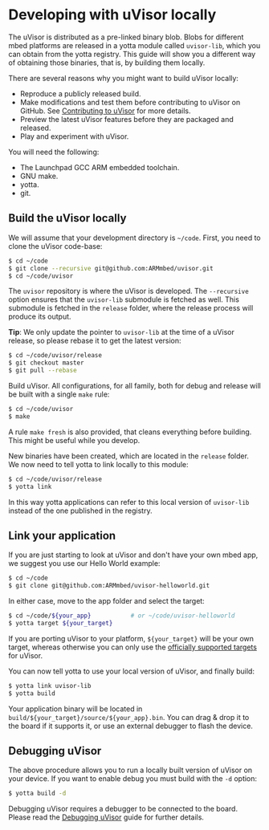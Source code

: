 # Developing with uVisor locally

The uVisor is distributed as a pre-linked binary blob. Blobs for different mbed platforms are released in a yotta module called `uvisor-lib`, which you can obtain from the yotta registry. This guide will show you a different way of obtaining those binaries, that is, by building them locally.

There are several reasons why you might want to build uVisor locally:
* Reproduce a publicly released build.
* Make modifications and test them before contributing to uVisor on GitHub. See [Contributing to uVisor](CONTRIBUTING.md) for more details.
* Preview the latest uVisor features before they are packaged and released.
* Play and experiment with uVisor.

You will need the following:
* The Launchpad GCC ARM embedded toolchain.
* GNU make.
* yotta.
* git.

## Build the uVisor locally

We will assume that your development directory is `~/code`. First, you need to clone the uVisor code-base:
```bash
$ cd ~/code
$ git clone --recursive git@github.com:ARMmbed/uvisor.git
$ cd ~/code/uvisor
```
The `uvisor` repository is where the uVisor is developed. The `--recursive` option ensures that the `uvisor-lib` submodule is fetched as well. This submodule is fetched in the `release` folder, where the release process will produce its output.

**Tip**: We only update the pointer to `uvisor-lib` at the time of a uVisor release, so please rebase it to get the latest version:
```bash
$ cd ~/code/uvisor/release
$ git checkout master
$ git pull --rebase
```

Build uVisor. All configurations, for all family, both for debug and release will be built with a single `make` rule:
```bash
$ cd ~/code/uvisor
$ make
```
A rule `make fresh` is also provided, that cleans everything before building. This might be useful while you develop.

New binaries have been created, which are located in the `release` folder. We now need to tell yotta to link locally to this module:
```bash
$ cd ~/code/uvisor/release
$ yotta link
```
In this way yotta applications can refer to this local version of `uvisor-lib` instead of the one published in the registry.

## Link your application

If you are just starting to look at uVisor and don't have your own mbed app, we suggest you use our Hello World example:
```bash
$ cd ~/code
$ git clone git@github.com:ARMmbed/uvisor-helloworld.git
```

In either case, move to the app folder and select the target:
```bash
$ cd ~/code/${your_app}           # or ~/code/uvisor-helloworld
$ yotta target ${your_target}
```
If you are porting uVisor to your platform, `${your_target}` will be your own target, whereas otherwise you can only use the [officially supported targets](../README.md#supported-platforms) for uVisor.

You can now tell yotta to use your local version of uVisor, and finally build:
```bash
$ yotta link uvisor-lib
$ yotta build
```

Your application binary will be located in `build/${your_target}/source/${your_app}.bin`. You can drag & drop it to the board if it supports it, or use an external debugger to flash the device.

## Debugging uVisor

The above procedure allows you to run a locally built version of uVisor on your device. If you want to enable debug you must build with the `-d` option:
```bash
$ yotta build -d
```

Debugging uVisor requires a debugger to be connected to the board. Please read the [Debugging uVisor](DEBUGGING.md) guide for further details.
